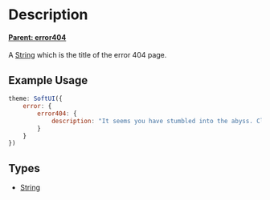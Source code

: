 # Description

#### **[Parent: error404](/docs/error/error404/)**

A [String](https://developer.mozilla.org/en-US/docs/Web/JavaScript/Reference/Global_Objects/String) which is the title of the error 404 page.

## Example Usage

```js
theme: SoftUI({
    error: {
        error404: {
            description: "It seems you have stumbled into the abyss. Click the button below to return to the dashboard."
        }
    }
})
```

## Types

-   [String](https://developer.mozilla.org/en-US/docs/Web/JavaScript/Reference/Global_Objects/String)
